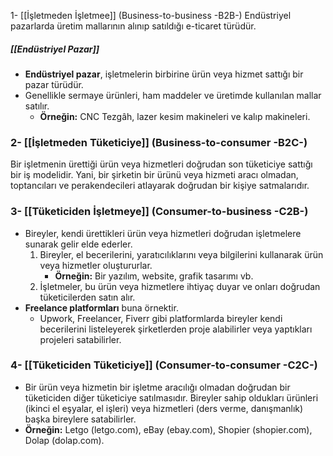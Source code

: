 1- [[İşletmeden İşletmee]] (Business-to-business -B2B-)
Endüstriyel pazarlarda üretim mallarının alınıp satıldığı e-ticaret türüdür.
##### [[Endüstriyel Pazar]] 
- **Endüstriyel pazar**,  işletmelerin birbirine ürün veya hizmet sattığı bir pazar türüdür.
- Genellikle sermaye ürünleri, ham maddeler ve üretimde kullanılan mallar satılır. 
	- **Örneğin:** CNC Tezgâh, lazer kesim makineleri ve kalıp makineleri.
### 2- [[İşletmeden Tüketiciye]] (Business-to-consumer -B2C-)
Bir işletmenin ürettiği ürün veya hizmetleri doğrudan son tüketiciye sattığı bir iş modelidir. Yani, bir şirketin bir ürünü veya hizmeti aracı olmadan, toptancıları ve perakendecileri atlayarak doğrudan bir kişiye satmalarıdır.

### 3- [[Tüketiciden İşletmeye]] (Consumer-to-business -C2B-)
- Bireyler, kendi ürettikleri ürün veya hizmetleri doğrudan işletmelere sunarak gelir elde ederler.
	1. Bireyler, el becerilerini, yaratıcılıklarını veya bilgilerini kullanarak ürün veya hizmetler oluştururlar.
		- **Örneğin:** Bir yazılım, website, grafik tasarımı vb.
	1. İşletmeler, bu ürün veya hizmetlere ihtiyaç duyar ve onları doğrudan tüketicilerden satın alır. 
- **Freelance platformları** buna örnektir.
	- Upwork, Freelancer, Fiverr gibi platformlarda bireyler kendi becerilerini listeleyerek şirketlerden proje alabilirler veya yaptıkları projeleri satabilirler.
### 4- [[Tüketiciden Tüketiciye]] (Consumer-to-consumer -C2C-)
- Bir ürün veya hizmetin bir işletme aracılığı olmadan doğrudan bir tüketiciden diğer tüketiciye satılmasıdır. Bireyler sahip oldukları ürünleri (ikinci el eşyalar, el işleri) veya hizmetleri (ders verme, danışmanlık) başka bireylere satabilirler.
- **Örneğin:** Letgo (letgo.com), eBay (ebay.com), Shopier (shopier.com), Dolap (dolap.com).
